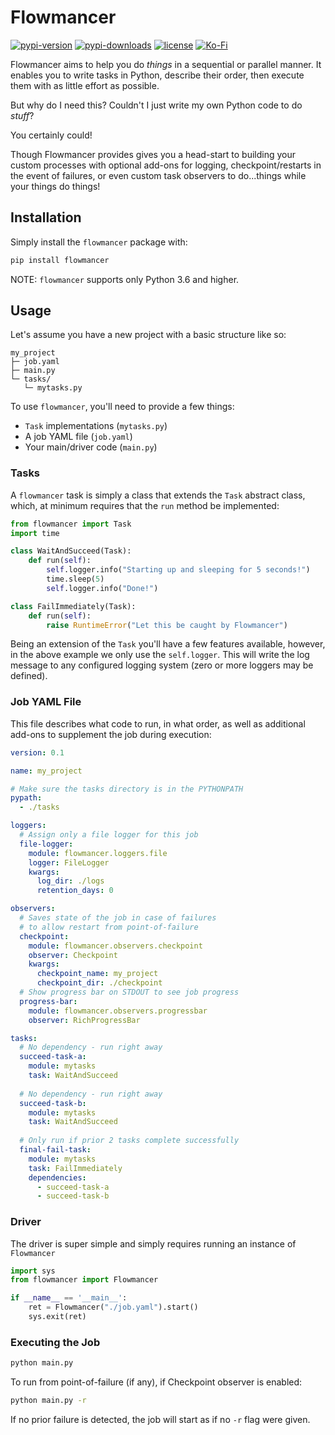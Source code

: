 # Flowmancer

[![pypi-version](https://img.shields.io/pypi/v/flowmancer?style=flat-square)](https://pypi.org/project/flowmancer/)
[![pypi-downloads](https://img.shields.io/pypi/dm/flowmancer?style=flat-square)](https://pypistats.org/packages/flowmancer)
[![license](https://img.shields.io/github/license/natsunlee/flowmancer?style=flat-square)](LICENSE)
[![Ko-Fi](https://img.shields.io/badge/Support%20Me%20On%20Ko--fi-F16061?style=flat-square&logo=ko-fi&logoColor=white)](https://ko-fi.com/natsunlee)

Flowmancer aims to help you do *things* in a sequential or parallel manner. It enables you to write tasks in Python, describe their order, then execute them with as little effort as possible.

But why do I need this? Couldn't I just write my own Python code to do *stuff*?

You certainly could!

Though Flowmancer provides gives you a head-start to building your custom processes with optional add-ons for logging, checkpoint/restarts in the event of failures, or even custom task observers to do...things while your things do things!

## Installation
Simply install the `flowmancer` package with:
```bash
pip install flowmancer
```

NOTE: `flowmancer` supports only Python 3.6 and higher.

## Usage
Let's assume you have a new project with a basic structure like so:
```
my_project
├─ job.yaml
├─ main.py
└─ tasks/
   └─ mytasks.py
```

To use `flowmancer`, you'll need to provide a few things:
* `Task` implementations (`mytasks.py`)
* A job YAML file (`job.yaml`)
* Your main/driver code (`main.py`)

### Tasks
A `flowmancer` task is simply a class that extends the `Task` abstract class, which, at minimum requires that the `run` method be implemented:
```python
from flowmancer import Task
import time

class WaitAndSucceed(Task):
    def run(self):
        self.logger.info("Starting up and sleeping for 5 seconds!")
        time.sleep(5)
        self.logger.info("Done!")

class FailImmediately(Task):
    def run(self):
        raise RuntimeError("Let this be caught by Flowmancer")
```

Being an extension of the `Task` you'll have a few features available, however, in the above example we only use the `self.logger`. This will write the log message to any configured logging system (zero or more loggers may be defined).

### Job YAML File
This file describes what code to run, in what order, as well as additional add-ons to supplement the job during execution:
```yaml
version: 0.1

name: my_project

# Make sure the tasks directory is in the PYTHONPATH
pypath:
  - ./tasks

loggers:
  # Assign only a file logger for this job
  file-logger:
    module: flowmancer.loggers.file
    logger: FileLogger
    kwargs:
      log_dir: ./logs
      retention_days: 0

observers:
  # Saves state of the job in case of failures
  # to allow restart from point-of-failure
  checkpoint:
    module: flowmancer.observers.checkpoint
    observer: Checkpoint
    kwargs:
      checkpoint_name: my_project
      checkpoint_dir: ./checkpoint
  # Show progress bar on STDOUT to see job progress
  progress-bar:
    module: flowmancer.observers.progressbar
    observer: RichProgressBar

tasks:
  # No dependency - run right away
  succeed-task-a:
    module: mytasks
    task: WaitAndSucceed
  
  # No dependency - run right away
  succeed-task-b:
    module: mytasks
    task: WaitAndSucceed
    
  # Only run if prior 2 tasks complete successfully
  final-fail-task:
    module: mytasks
    task: FailImmediately
    dependencies:
      - succeed-task-a
      - succeed-task-b
```

### Driver
The driver is super simple and simply requires running an instance of `Flowmancer`
```python
import sys
from flowmancer import Flowmancer

if __name__ == '__main__':
    ret = Flowmancer("./job.yaml").start()
    sys.exit(ret)
```

### Executing the Job
```bash
python main.py
```

To run from point-of-failure (if any), if Checkpoint observer is enabled:
```bash
python main.py -r
```
If no prior failure is detected, the job will start as if no `-r` flag were given.